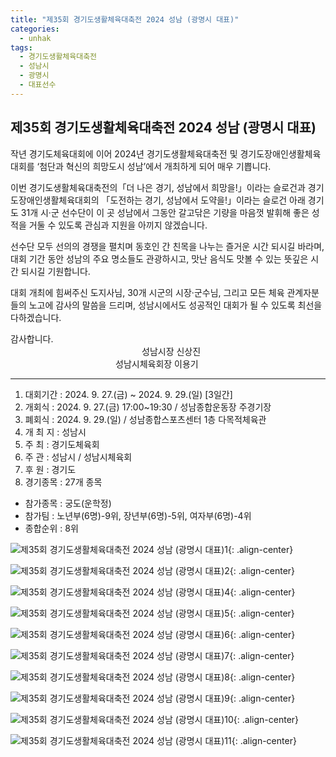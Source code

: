 ```yaml
---
title: "제35회 경기도생활체육대축전 2024 성남 (광명시 대표)"
categories:
  - unhak
tags:
  - 경기도생활체육대축전
  - 성남시
  - 광명시
  - 대표선수
---
```


## 제35회 경기도생활체육대축전 2024 성남 (광명시 대표)

작년 경기도체육대회에 이어 2024년 경기도생활체육대축전 및 경기도장애인생활체육대회를 ‘첨단과 혁신의 희망도시 성남’에서 개최하게 되어 매우 기쁩니다.   

이번 경기도생활체육대축전의「더 나은 경기, 성남에서 희망을!」이라는 슬로건과 경기도장애인생활체육대회의 「도전하는 경기, 성남에서 도약을!」이라는 슬로건 아래 경기도 31개 시·군 선수단이 이 곳 성남에서 그동안 갈고닦은 기량을 마음껏 발휘해 좋은 성적을 거둘 수 있도록 관심과 지원을 아끼지 않겠습니다.   

선수단 모두 선의의 경쟁을 펼치며 동호인 간 친목을 나누는 즐거운 시간 되시길 바라며, 대회 기간 동안 성남의 주요 명소들도 관광하시고, 맛난 음식도 맛볼 수 있는 뜻깊은 시간 되시길 기원합니다.   

대회 개최에 힘써주신 도지사님, 30개 시군의 시장·군수님, 그리고 모든 체육 관계자분들의 노고에 감사의 말씀을 드리며, 성남시에서도 성공적인 대회가 될 수 있도록 최선을 다하겠습니다.   

감사합니다.   
　　　　　　　　　　　　　　　성남시장 신상진   
　　　　　　　　　　　　성남시체육회장 이용기   
   
***
   
1. 대회기간 : 2024. 9. 27.(금) ~ 2024. 9. 29.(일) [3일간]
2. 개회식 : 2024. 9. 27.(금) 17:00~19:30 / 성남종합운동장 주경기장
3. 폐회식 : 2024. 9. 29.(일) / 성남종합스포츠센터 1층 다목적체육관
4. 개 최 지 : 성남시       
5. 주 최 : 경기도체육회       
6. 주 관 : 성남시 / 성남시체육회       
7. 후 원 : 경기도
8. 경기종목 : 27개 종목

- 참가종목 : 궁도(운학정) 
- 참가팀 : 노년부(6명)-9위, 장년부(6명)-5위, 여자부(6명)-4위
- 종합순위 : 8위

![제35회 경기도생활체육대축전 2024 성남 (광명시 대표)1](/assets/images/unhak/ggsports_202409_01.png "제35회 경기도생활체육대축전 2024 성남 (광명시 대표)1"){: .align-center}

![제35회 경기도생활체육대축전 2024 성남 (광명시 대표)2](/assets/images/unhak/ggsports_202409_02.png "제35회 경기도생활체육대축전 2024 성남 (광명시 대표)2"){: .align-center}

![제35회 경기도생활체육대축전 2024 성남 (광명시 대표)4](/assets/images/unhak/ggsports_202409_03.png "제35회 경기도생활체육대축전 2024 성남 (광명시 대표)4"){: .align-center}

![제35회 경기도생활체육대축전 2024 성남 (광명시 대표)5](/assets/images/unhak/ggsports_202409_04.png "제35회 경기도생활체육대축전 2024 성남 (광명시 대표)5"){: .align-center}

![제35회 경기도생활체육대축전 2024 성남 (광명시 대표)6](/assets/images/unhak/ggsports_202409_05.png "제35회 경기도생활체육대축전 2024 성남 (광명시 대표)6"){: .align-center}

![제35회 경기도생활체육대축전 2024 성남 (광명시 대표)7](/assets/images/unhak/ggsports_202409_06.png "제35회 경기도생활체육대축전 2024 성남 (광명시 대표)7"){: .align-center}

![제35회 경기도생활체육대축전 2024 성남 (광명시 대표)8](/assets/images/unhak/ggsports_202409_07.png "제35회 경기도생활체육대축전 2024 성남 (광명시 대표)8"){: .align-center}

![제35회 경기도생활체육대축전 2024 성남 (광명시 대표)9](/assets/images/unhak/ggsports_202409_08.png "제35회 경기도생활체육대축전 2024 성남 (광명시 대표)9"){: .align-center}

![제35회 경기도생활체육대축전 2024 성남 (광명시 대표)10](/assets/images/unhak/ggsports_202409_09.png "제35회 경기도생활체육대축전 2024 성남 (광명시 대표)10"){: .align-center}

![제35회 경기도생활체육대축전 2024 성남 (광명시 대표)11](/assets/images/unhak/ggsports_202409_10.png "제35회 경기도생활체육대축전 2024 성남 (광명시 대표)11"){: .align-center}



